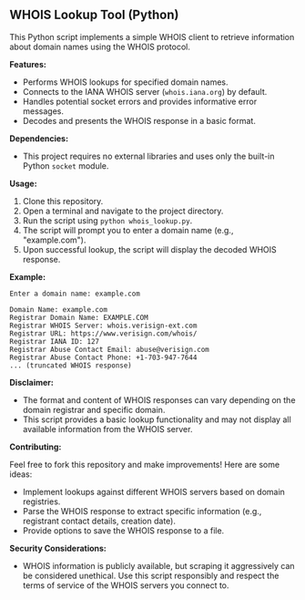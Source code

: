 ## WHOIS Lookup Tool (Python)

This Python script implements a simple WHOIS client to retrieve information about domain names using the WHOIS protocol.

**Features:**

- Performs WHOIS lookups for specified domain names.
- Connects to the IANA WHOIS server (`whois.iana.org`) by default.
- Handles potential socket errors and provides informative error messages.
- Decodes and presents the WHOIS response in a basic format.

**Dependencies:**

- This project requires no external libraries and uses only the built-in Python `socket` module.

**Usage:**

1. Clone this repository.
2. Open a terminal and navigate to the project directory.
3. Run the script using `python whois_lookup.py`.
4. The script will prompt you to enter a domain name (e.g., "example.com").
5. Upon successful lookup, the script will display the decoded WHOIS response.

**Example:**

```
Enter a domain name: example.com

Domain Name: example.com
Registrar Domain Name: EXAMPLE.COM
Registrar WHOIS Server: whois.verisign-ext.com
Registrar URL: https://www.verisign.com/whois/
Registrar IANA ID: 127
Registrar Abuse Contact Email: abuse@verisign.com
Registrar Abuse Contact Phone: +1-703-947-7644
... (truncated WHOIS response)
```

**Disclaimer:**

- The format and content of WHOIS responses can vary depending on the domain registrar and specific domain.
- This script provides a basic lookup functionality and may not display all available information from the WHOIS server.

**Contributing:**

Feel free to fork this repository and make improvements! Here are some ideas:

- Implement lookups against different WHOIS servers based on domain registries.
- Parse the WHOIS response to extract specific information (e.g., registrant contact details, creation date).
- Provide options to save the WHOIS response to a file.

**Security Considerations:**

- WHOIS information is publicly available, but scraping it aggressively can be considered unethical. Use this script responsibly and respect the terms of service of the WHOIS servers you connect to.

